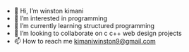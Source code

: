 - 👋 Hi, I’m winston kimani
- 👀 I’m interested in programming
- 🌱 I’m currently learning structured programming
- 💞️ I’m looking to collaborate on c c++ web design projects
- 📫 How to reach me kimaniwinston9@gmail.com

<!---
kimaniwinston/kimaniwinston is a ✨ special ✨ repository because its `README.md` (this file) appears on your GitHub profile.
You can click the Preview link to take a look at your changes.
--->

